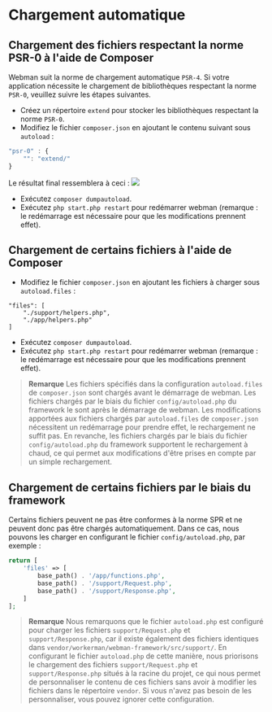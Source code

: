 # Chargement automatique

## Chargement des fichiers respectant la norme PSR-0 à l'aide de Composer
Webman suit la norme de chargement automatique `PSR-4`. Si votre application nécessite le chargement de bibliothèques respectant la norme `PSR-0`, veuillez suivre les étapes suivantes.

- Créez un répertoire `extend` pour stocker les bibliothèques respectant la norme `PSR-0`.
- Modifiez le fichier `composer.json` en ajoutant le contenu suivant sous `autoload` :

```js
"psr-0" : {
    "": "extend/"
}
```
Le résultat final ressemblera à ceci :
![](../../assets/img/psr0.png)

- Exécutez `composer dumpautoload`.
- Exécutez `php start.php restart` pour redémarrer webman (remarque : le redémarrage est nécessaire pour que les modifications prennent effet).

## Chargement de certains fichiers à l'aide de Composer

- Modifiez le fichier `composer.json` en ajoutant les fichiers à charger sous `autoload.files` :

```
"files": [
    "./support/helpers.php",
    "./app/helpers.php"
]
```

- Exécutez `composer dumpautoload`.
- Exécutez `php start.php restart` pour redémarrer webman (remarque : le redémarrage est nécessaire pour que les modifications prennent effet).

> **Remarque**
> Les fichiers spécifiés dans la configuration `autoload.files` de `composer.json` sont chargés avant le démarrage de webman. Les fichiers chargés par le biais du fichier `config/autoload.php` du framework le sont après le démarrage de webman.
> Les modifications apportées aux fichiers chargés par `autoload.files` de `composer.json` nécessitent un redémarrage pour prendre effet, le rechargement ne suffit pas. En revanche, les fichiers chargés par le biais du fichier `config/autoload.php` du framework supportent le rechargement à chaud, ce qui permet aux modifications d'être prises en compte par un simple rechargement.

## Chargement de certains fichiers par le biais du framework
Certains fichiers peuvent ne pas être conformes à la norme SPR et ne peuvent donc pas être chargés automatiquement. Dans ce cas, nous pouvons les charger en configurant le fichier `config/autoload.php`, par exemple :

```php
return [
    'files' => [
        base_path() . '/app/functions.php',
        base_path() . '/support/Request.php', 
        base_path() . '/support/Response.php',
    ]
];
```
 > **Remarque**
 > Nous remarquons que le fichier `autoload.php` est configuré pour charger les fichiers `support/Request.php` et `support/Response.php`, car il existe également des fichiers identiques dans `vendor/workerman/webman-framework/src/support/`. En configurant le fichier `autoload.php` de cette manière, nous priorisons le chargement des fichiers `support/Request.php` et `support/Response.php` situés à la racine du projet, ce qui nous permet de personnaliser le contenu de ces fichiers sans avoir à modifier les fichiers dans le répertoire `vendor`. Si vous n'avez pas besoin de les personnaliser, vous pouvez ignorer cette configuration.
